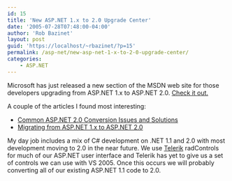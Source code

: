 ```yaml
---
id: 15
title: 'New ASP.NET 1.x to 2.0 Upgrade Center'
date: '2005-07-28T07:48:00-04:00'
author: 'Rob Bazinet'
layout: post
guid: 'https://localhost/~rbazinet/?p=15'
permalink: /asp-net/new-asp-net-1-x-to-2-0-upgrade-center/
categories:
    - ASP.NET
---
```


Microsoft has just released a new section of the MSDN web site for those developers upgrading from ASP.NET 1.x to ASP.NET 2.0. [Check it out.](https://msdn.microsoft.com/asp.net/migration/upgrade/default.aspx)

A couple of the articles I found most interesting:

- [Common ASP.NET 2.0 Conversion Issues and Solutions](https://msdn.microsoft.com/asp.net/migration/upgrade/default.aspx?pull=/library/en-us/dnaspp/html/upgradingaspnet.asp)
- [Migrating from ASP.NET 1.x to ASP.NET 2.0](https://msdn.microsoft.com/asp.net/migration/upgrade/default.aspx?pull=/library/en-us/dnvs05/html/migratefromaspnetto2.asp)

My day job includes a mix of C# development on .NET 1.1 and 2.0 with most development moving to 2.0 in the near future. We use [Telerik](https://www.telerik.com/) radControls for much of our ASP.NET user interface and Telerik has yet to give us a set of controls we can use with VS 2005. Once this occurs we will probably converting all of our existing ASP.NET 1.1 code to 2.0.